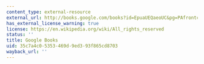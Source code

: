 ```yaml
---
content_type: external-resource
external_url: http://books.google.com/books?id=EpuaUEQaeoUC&pg=PAfrontcover
has_external_license_warning: true
license: https://en.wikipedia.org/wiki/All_rights_reserved
status: ''
title: Google Books
uid: 35c7a4c0-5353-469d-9ed3-93f865cd8703
wayback_url: ''
---
```


